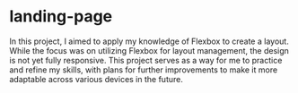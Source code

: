 # landing-page
In this project, I aimed to apply my knowledge of Flexbox to create a layout. While the focus was on utilizing Flexbox for layout management, the design is not yet fully responsive. This project serves as a way for me to practice and refine my skills, with plans for further improvements to make it more adaptable across various devices in the future.
